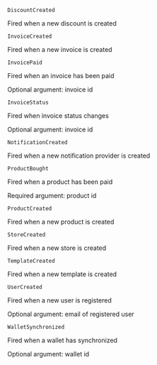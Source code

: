 `DiscountCreated`

Fired when a new discount is created

`InvoiceCreated`

Fired when a new invoice is created

`InvoicePaid`

Fired when an invoice has been paid

Optional argument: invoice id



`InvoiceStatus`

Fired when invoice status changes

Optional argument: invoice id



`NotificationCreated`

Fired when a new notification provider is created

`ProductBought`

Fired when a product has been paid

Required argument: product id



`ProductCreated`

Fired when a new product is created

`StoreCreated`

Fired when a new store is created

`TemplateCreated`

Fired when a new template is created

`UserCreated`

Fired when a new user is registered

Optional argument: email of registered user



`WalletSynchronized`

Fired when a wallet has synchronized

Optional argument: wallet id



